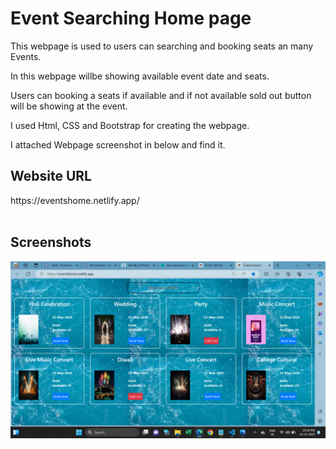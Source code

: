 <h1>Event Searching Home page</h1>
<p>This webpage is used to users can searching and booking seats an many Events. </p>
<p>In this webpage willbe showing available event date and seats.</p>
<p>Users can booking a seats if available and if not available sold out button will be showing at the event.</p>
<p>I used Html, CSS and Bootstrap for creating the webpage.</p>
<p>I attached Webpage screenshot in below and find it.</p>

<h2>Website URL</h2>
https://eventshome.netlify.app/
<br><br>
<h2>Screenshots</h2>

<img src="./images/Eventhome-screenshot.png" alt="Event-home-screenshot">
